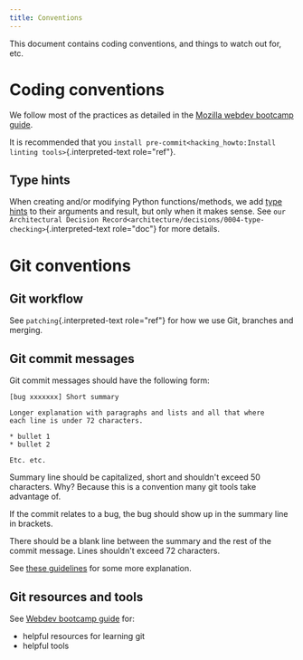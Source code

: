 ```yaml
---
title: Conventions
---
```


This document contains coding conventions, and things to watch out for,
etc.

# Coding conventions

We follow most of the practices as detailed in the [Mozilla webdev
bootcamp
guide](https://mozweb.readthedocs.io/en/latest/guide/development_process.html).

It is recommended that you
`install pre-commit<hacking_howto:Install linting tools>`{.interpreted-text
role="ref"}.

## Type hints

When creating and/or modifying Python functions/methods, we add [type
hints](https://docs.python.org/3/library/typing.html) to their arguments
and result, but only when it makes sense. See
`our Architectural Decision Record<architecture/decisions/0004-type-checking>`{.interpreted-text
role="doc"} for more details.

# Git conventions

## Git workflow

See `patching`{.interpreted-text role="ref"} for how we use Git,
branches and merging.

## Git commit messages

Git commit messages should have the following form:

    [bug xxxxxxx] Short summary

    Longer explanation with paragraphs and lists and all that where
    each line is under 72 characters.

    * bullet 1
    * bullet 2

    Etc. etc.

Summary line should be capitalized, short and shouldn\'t exceed 50
characters. Why? Because this is a convention many git tools take
advantage of.

If the commit relates to a bug, the bug should show up in the summary
line in brackets.

There should be a blank line between the summary and the rest of the
commit message. Lines shouldn\'t exceed 72 characters.

See [these
guidelines](http://tbaggery.com/2008/04/19/a-note-about-git-commit-messages.html)
for some more explanation.

## Git resources and tools

See [Webdev bootcamp
guide](https://mozweb.readthedocs.io/en/latest/reference/git_github.html)
for:

-   helpful resources for learning git
-   helpful tools

